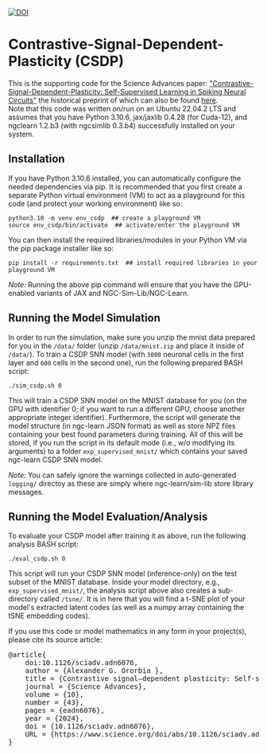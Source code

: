 [![DOI](https://zenodo.org/badge/798347724.svg)](https://zenodo.org/doi/10.5281/zenodo.11165561)

# Contrastive-Signal-Dependent-Plasticity (CSDP)

This is the supporting code for the Science Advances paper:
<a href="https://www.science.org/doi/10.1126/sciadv.adn6076">"Contrastive-Signal-Dependent-Plasticity: Self-Supervised Learning in Spiking Neural Circuits"</a> 
the historical preprint of which can also be found <a href="https://arxiv.org/abs/2303.18187">here</a>. <br>
Note that this code was written on/run on an Ubuntu 22.04.2 LTS and 
assumes that you have Python 3.10.6, jax/jaxlib 0.4.28 (for Cuda-12), and 
ngclearn 1.2.b3 (with ngcsimlib 0.3.b4) successfully installed on your system.

## Installation

If you have Python 3.10.6 installed, you can automatically configure the needed dependencies 
via pip. It is recommended that you first create a separate Python virtual environment (VM) to 
act as a playground for this code (and protect your working environment) like so:

```consolve
python3.10 -m venv env_csdp  ## create a playground VM
source env_csdp/bin/activate  ## activate/enter the playground VM
```

You can then install the required libraries/modules in your Python VM via the pip package installer like so:

```console
pip install -r requirements.txt  ## install required libraries in your playground VM
```

<i>Note:</i> Running the above pip command will ensure that you have the GPU-enabled variants of 
JAX and NGC-Sim-Lib/NGC-Learn.

## Running the Model Simulation 

In order to run the simulation, make sure you unzip the mnist data prepared for you in 
the `/data/` folder (unzip `/data/mnist.zip` and place it inside of `/data/`).
To train a CSDP SNN model (with `3000` neuronal cells in the first layer and `600` cells 
in the second one), run the following prepared BASH script:
```console
./sim_csdp.sh 0
```

This will train a CSDP SNN model on the MNIST database for you (on the GPU with identifier 0; 
if you want to run a different GPU, choose another appropriate integer identifier).
Furthermore, the script will generate the model structure (in ngc-learn JSON format) as well as
store NPZ files containing your best found parameters during training. All of this
will be stored, if you run the script in its default mode (i.e., w/o modifying
its arguments) to a folder `exp_supervised_mnist/` which contains your saved
ngc-learn CSDP SNN model.

<i>Note:</i> You can safely ignore the warnings collected in auto-generated `logging/` directoy as these 
are simply where ngc-learn/sim-lib store library messages.

## Running the Model Evaluation/Analysis

To evaluate your CSDP model after training it as above, run the following analysis BASH script:
```console
./eval_csdp.sh 0
```

This script will run your CSDP SNN model (inference-only) on the test subset of the MNIST database. 
Inside your model directory, e.g., `exp_supervised_mnist/`, the analysis script above also creates a 
sub-directory called `/tsne/`. It is in here that you will find a t-SNE plot of your model's 
extracted latent codes (as well as a numpy array containing the tSNE embedding codes).


If you use this code or model mathematics in any form in your project(s), please cite its source
article:
<pre>
@article{
	doi:10.1126/sciadv.adn6076,
	author = {Alexander G. Ororbia },
	title = {Contrastive signal–dependent plasticity: Self-supervised learning in spiking neural circuits},
	journal = {Science Advances},
	volume = {10},
	number = {43},
	pages = {eadn6076},
	year = {2024},
	doi = {10.1126/sciadv.adn6076},
	URL = {https://www.science.org/doi/abs/10.1126/sciadv.adn6076}
}
</pre>
